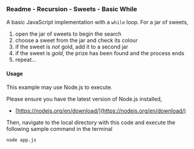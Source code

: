 ### Readme - Recursion - Sweets - Basic While

A basic JavaScript implementation with a `while` loop. For a jar of sweets,

1. open the jar of sweets to begin the search
2. choose a sweet from the jar and check its colour
3. if the sweet is *not* gold, add it to a second jar
4. if the sweet is *gold*, the prize has been found and the process ends
5. repeat...

#### Usage

This example may use Node.js to execute.

Please ensure you have the latest version of Node.js installed, 

* [https://nodejs.org/en/download/](https://nodejs.org/en/download/)

Then, navigate to the local directory with this code and execute the following sample command in the terminal

```
node app.js
```